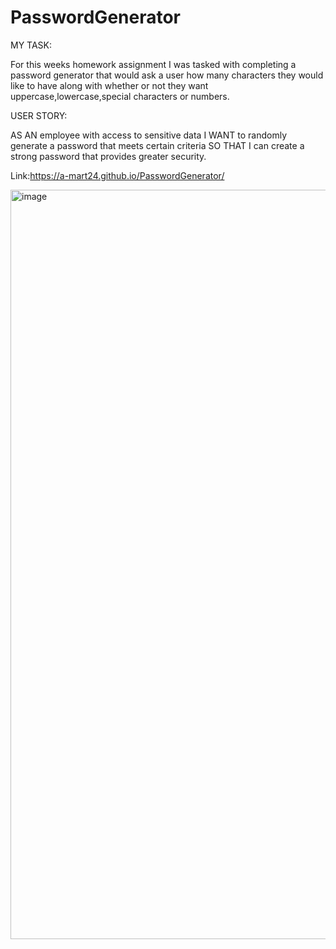 # PasswordGenerator
MY TASK:

For this weeks homework assignment I was tasked with completing a password generator that would ask a user how many characters they would like to have along with whether or not they want uppercase,lowercase,special characters or numbers.

USER STORY:

AS AN employee with access to sensitive data I WANT to randomly generate a password that meets certain criteria SO THAT I can create a strong password that provides greater security.

Link:https://a-mart24.github.io/PasswordGenerator/

<img width="1199" alt="image" src="https://user-images.githubusercontent.com/99901675/181104979-aed6683f-9016-40ec-9fed-9c2ddb74d942.png">
